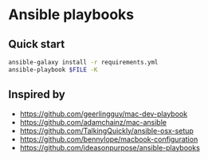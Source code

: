 # Ansible playbooks

## Quick start

```zsh
ansible-galaxy install -r requirements.yml
ansible-playbook $FILE -K
```

## Inspired by

- https://github.com/geerlingguy/mac-dev-playbook
- https://github.com/adamchainz/mac-ansible
- https://github.com/TalkingQuickly/ansible-osx-setup
- https://github.com/bennylope/macbook-configuration
- https://github.com/ideasonpurpose/ansible-playbooks
